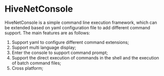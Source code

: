 # HiveNetConsole

HiveNetConsole is a simple command line execution framework, which can be extended based on yaml configuration file to add different command support. The main features are as follows:

1. Support yaml to configure different command extensions;
2. Support multi language display;
3. Enter the console to support command prompt;
4. Support the direct execution of commands in the shell and the execution of batch command files;
5. Cross platform;
